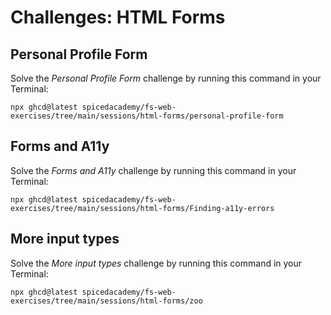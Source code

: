 # Challenges: HTML Forms

## Personal Profile Form

Solve the _Personal Profile Form_ challenge by running this command in your Terminal:

```
npx ghcd@latest spicedacademy/fs-web-exercises/tree/main/sessions/html-forms/personal-profile-form
```

## Forms and A11y

Solve the _Forms and A11y_ challenge by running this command in your Terminal:

```
npx ghcd@latest spicedacademy/fs-web-exercises/tree/main/sessions/html-forms/Finding-a11y-errors
```

## More input types

Solve the _More input types_ challenge by running this command in your Terminal:

```
npx ghcd@latest spicedacademy/fs-web-exercises/tree/main/sessions/html-forms/zoo
```
